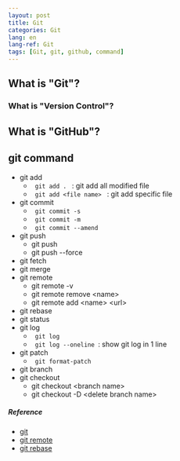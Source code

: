 ```yaml
---
layout: post
title: Git
categories: Git
lang: en
lang-ref: Git
tags: [Git, git, github, command]
---
```


## What is "Git"?
### What is "Version Control"?


## What is "GitHub"?

## git command
- git add
    - <code> git add . </code> : git add all modified file
    - <code> git add \<file name> </code> : git add specific file
- git commit
    - <code> git commit -s </code>
    - <code> git commit -m </code>
    - <code> git commit --amend </code>
- git push
    - git push
    - git push --force
- git fetch
- git merge
- git remote
    - git remote -v
    - git remote remove \<name>
    - git remote add \<name> \<url>
- git rebase
- git status
- git log
    - <code> git log </code>
    - <code> git log --oneline </code>: show git log in 1 line
- git patch
    - <code> git format-patch </code>
- git branch
- git checkout
    - git checkout \<branch name>
    - git checkout -D \<delete branch name>



##### Reference
- [git](https://git-scm.com/book/ko/v2)
- [git remote](https://www.gitkraken.com/learn/git/tutorials/what-is-git-remote)
- [git rebase](https://www.atlassian.com/ko/git/tutorials/merging-vs-rebasing)